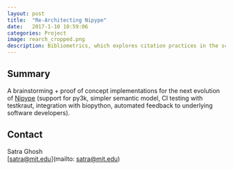 ```yaml
---
layout: post
title:  "Re-Architecting Nipype"
date:   2017-1-10 10:59:06
categories: Project
image: rearch_cropped.png
description: Bibliometrics, which explores citation practices in the scientific literature, offers an empirical entry point for understanding research communities.
---
```

## Summary
A brainstorming + proof of concept implementations for the next evolution of [Nipype](http://nipype.readthedocs.io/en/0.12.0/) (support for py3k, simpler semantic model, CI testing with testkraut, integration with biopython, automated feedback to underlying software developers).


## Contact
Satra Ghosh  
[satra@mit.edu](mailto: satra@mit.edu)  
